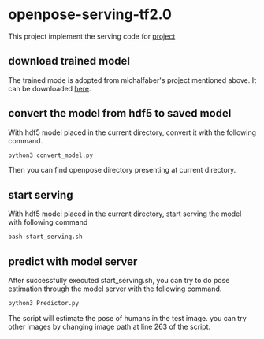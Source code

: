 # openpose-serving-tf2.0

This project implement the serving code for [project](https://github.com/michalfaber/keras_Realtime_Multi-Person_Pose_Estimation)

## download trained model

The trained mode is adopted from michalfaber's project mentioned above. It can be downloaded [here]().

## convert the model from hdf5 to saved model

With hdf5 model placed in the current directory, convert it with the following command.

```python
python3 convert_model.py
```

Then you can find openpose directory presenting at current directory.

## start serving

With hdf5 model placed in the current directory, start serving the model with following command

```python
bash start_serving.sh
```

## predict with model server

After successfully executed start_serving.sh, you can try to do pose estimation through the model server with the following command.

```python
python3 Predictor.py
```

The script will estimate the pose of humans in the test image. you can try other images by changing image path at line 263 of the script.

